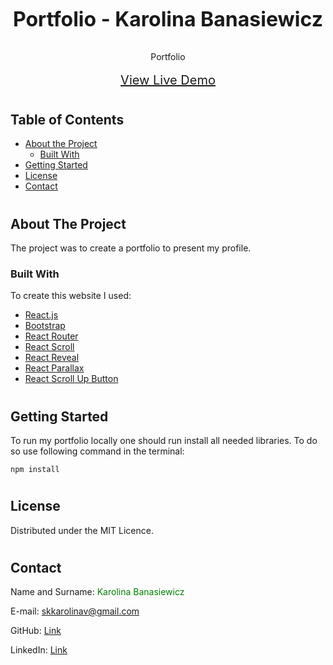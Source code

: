 <!-- PROJECT HEADER -->
<br />
<p align='center'>
  <h3 align='center' style='font-size: 32px'>Portfolio - Karolina Banasiewicz</h3>
  <p align='center'>
    Portfolio
    <br />
    <br />
    <a href='https://skkarolinav.github.io/portfolio/' style='font-size: 20px'>View Live Demo</a>
  </p>
</p>

# 
<!-- TABLE OF CONTENTS -->
## Table of Contents

* [About the Project](#about-the-project)
  * [Built With](#built-with)
* [Getting Started](#getting-started)
* [License](#license)
* [Contact](#contact)

#
<!-- ABOUT THE PROJECT -->
## About The Project

The project was to create a portfolio to present my profile.

### Built With
To create this website I used:
* [React.js](https://reactjs.org)
* [Bootstrap](https://getbootstrap.com) 
* [React Router](https://www.npmjs.com/package/react-router-dom) 
* [React Scroll](https://www.npmjs.com/package/react-scroll) 
* [React Reveal](https://www.npmjs.com/package/react-reveal) 
* [React Parallax](https://www.npmjs.com/package/react-parallax) 
* [React Scroll Up Button](https://www.npmjs.com/package/react-scroll-up-button) 

#
<!-- GETTING STARTED -->
## Getting Started

To run my portfolio locally one should run install all needed libraries. To do so use following command in the terminal:
```
npm install
```
#
<!-- LICENSE -->
## License
Distributed under the MIT Licence.

#
<!-- CONTACT -->
## Contact

Name and Surname: <span style='color: green'> Karolina Banasiewicz </span>

E-mail: skkarolinav@gmail.com

GitHub: [Link](https://github.com/Skkarolinav)

LinkedIn: [Link](https://www.linkedin.com/in/karolina-banasiewicz-661a00188/)
